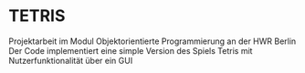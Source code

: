 # TETRIS
Projektarbeit im Modul Objektorientierte Programmierung an der HWR Berlin
Der Code implementiert eine simple Version des Spiels Tetris mit Nutzerfunktionalität über ein GUI
